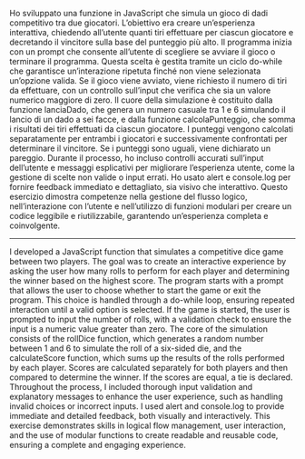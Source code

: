 
Ho sviluppato una funzione in JavaScript che simula un gioco di dadi competitivo tra due giocatori. L’obiettivo era creare un’esperienza interattiva, chiedendo all’utente quanti tiri effettuare per ciascun giocatore e decretando il vincitore sulla base del punteggio più alto. Il programma inizia con un prompt che consente all’utente di scegliere se avviare il gioco o terminare il programma. Questa scelta è gestita tramite un ciclo do-while che garantisce un’interazione ripetuta finché non viene selezionata un’opzione valida. Se il gioco viene avviato, viene richiesto il numero di tiri da effettuare, con un controllo sull’input che verifica che sia un valore numerico maggiore di zero. Il cuore della simulazione è costituito dalla funzione lanciaDado, che genera un numero casuale tra 1 e 6 simulando il lancio di un dado a sei facce, e dalla funzione calcolaPunteggio, che somma i risultati dei tiri effettuati da ciascun giocatore. I punteggi vengono calcolati separatamente per entrambi i giocatori e successivamente confrontati per determinare il vincitore. Se i punteggi sono uguali, viene dichiarato un pareggio. Durante il processo, ho incluso controlli accurati sull’input dell’utente e messaggi esplicativi per migliorare l’esperienza utente, come la gestione di scelte non valide o input errati. Ho usato alert e console.log per fornire feedback immediato e dettagliato, sia visivo che interattivo. Questo esercizio dimostra competenze nella gestione del flusso logico, nell’interazione con l’utente e nell’utilizzo di funzioni modulari per creare un codice leggibile e riutilizzabile, garantendo un’esperienza completa e coinvolgente.  

-------------------------------------------------------------------------------------------------------------------------------------------------------------------------------------

I developed a JavaScript function that simulates a competitive dice game between two players. The goal was to create an interactive experience by asking the user how many rolls to perform for each player and determining the winner based on the highest score. The program starts with a prompt that allows the user to choose whether to start the game or exit the program. This choice is handled through a do-while loop, ensuring repeated interaction until a valid option is selected. If the game is started, the user is prompted to input the number of rolls, with a validation check to ensure the input is a numeric value greater than zero. The core of the simulation consists of the rollDice function, which generates a random number between 1 and 6 to simulate the roll of a six-sided die, and the calculateScore function, which sums up the results of the rolls performed by each player. Scores are calculated separately for both players and then compared to determine the winner. If the scores are equal, a tie is declared. Throughout the process, I included thorough input validation and explanatory messages to enhance the user experience, such as handling invalid choices or incorrect inputs. I used alert and console.log to provide immediate and detailed feedback, both visually and interactively. This exercise demonstrates skills in logical flow management, user interaction, and the use of modular functions to create readable and reusable code, ensuring a complete and engaging experience.
